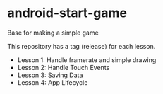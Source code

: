 # android-start-game
Base for making a simple game

This repository has a tag (release) for each lesson.

- Lesson 1: Handle framerate and simple drawing
- Lesson 2: Handle Touch Events
- Lesson 3: Saving Data
- Lesson 4: App Lifecycle
